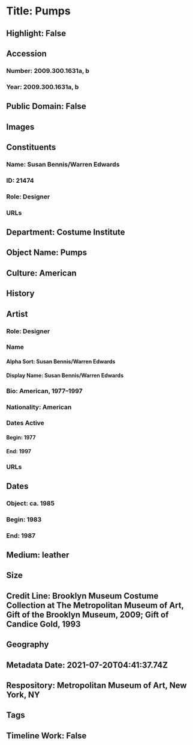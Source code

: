 # Title: Pumps
## Highlight: False
## Accession
### Number: 2009.300.1631a, b
### Year: 2009.300.1631a, b
## Public Domain: False
## Images
## Constituents
### Name: Susan Bennis/Warren Edwards
### ID: 21474
### Role: Designer
### URLs
## Department: Costume Institute
## Object Name: Pumps
## Culture: American
## History
## Artist
### Role: Designer
### Name
#### Alpha Sort: Susan Bennis/Warren Edwards
#### Display Name: Susan Bennis/Warren Edwards
### Bio: American, 1977–1997
### Nationality: American
### Dates Active
#### Begin: 1977
#### End: 1997
### URLs
## Dates
### Object: ca. 1985
### Begin: 1983
### End: 1987
## Medium: leather
## Size
## Credit Line: Brooklyn Museum Costume Collection at The Metropolitan Museum of Art, Gift of the Brooklyn Museum, 2009; Gift of Candice Gold, 1993
## Geography
## Metadata Date: 2021-07-20T04:41:37.74Z
## Respository: Metropolitan Museum of Art, New York, NY
## Tags
## Timeline Work: False